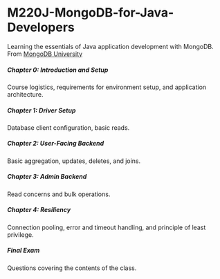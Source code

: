 # M220J-MongoDB-for-Java-Developers
Learning the essentials of Java application development with MongoDB. From [MongoDB University](https://university.mongodb.com/courses/M220J/about)

##### Chapter 0: Introduction and Setup
Course logistics, requirements for environment setup, and application architecture.

##### Chapter 1: Driver Setup
Database client configuration, basic reads.

##### Chapter 2: User-Facing Backend
Basic aggregation, updates, deletes, and joins.

##### Chapter 3: Admin Backend
Read concerns and bulk operations.

##### Chapter 4: Resiliency
Connection pooling, error and timeout handling, and principle of least privilege.

##### Final Exam
Questions covering the contents of the class.
